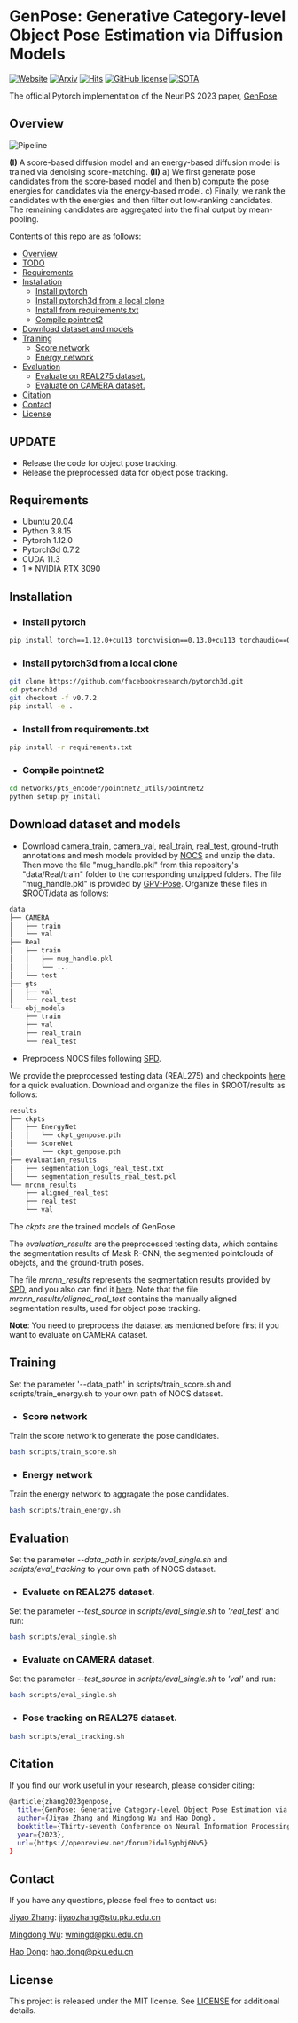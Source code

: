# GenPose: Generative Category-level Object Pose Estimation via Diffusion Models


[![Website](https://img.shields.io/badge/Website-orange.svg )](https://sites.google.com/view/genpose)
[![Arxiv](https://img.shields.io/badge/Arxiv-green.svg )](https://arxiv.org/pdf/2306.10531.pdf)
[![Hits](https://hits.seeyoufarm.com/api/count/incr/badge.svg?url=https%3A%2F%2Fgithub.com%2FJiyao06%2FGenPose&count_bg=%2379C83D&title_bg=%23555555&icon=&icon_color=%23E7E7E7&title=hits&edge_flat=false)](https://hits.seeyoufarm.com)
[![GitHub license](https://img.shields.io/badge/License-MIT-blue.svg)](https://github.com/Jiyao06/GenPose/blob/main/LICENSE)
[![SOTA](https://img.shields.io/endpoint.svg?url=https://paperswithcode.com/badge/genpose-generative-category-level-object-pose/6d-pose-estimation-using-rgbd-on-real275)](https://paperswithcode.com/sota/6d-pose-estimation-using-rgbd-on-real275?p=genpose-generative-category-level-object-pose)

The official Pytorch implementation of the NeurIPS 2023 paper, [GenPose](https://arxiv.org/pdf/2306.10531.pdf).

## Overview

![Pipeline](./assets/pipeline.png)

**(I)** A score-based diffusion model and an energy-based diffusion model is trained via denoising score-matching. 
**(II)** a) We first generate pose candidates from the score-based model and then b) compute the pose energies for candidates via the energy-based model. 
c) Finally, we rank the candidates with the energies and then filter out low-ranking candidates. 
The remaining candidates are aggregated into the final output by mean-pooling.

Contents of this repo are as follows:
<!-- - [GenPose: Generative Category-level Object Pose Estimation via Diffusion Models](#genpose--generative-category-level-object-pose-estimation-via-diffusion-models) -->
* [Overview](#overview)
* [TODO](#todo)
* [Requirements](#requirements)
* [Installation](#installation)
  + [Install pytorch](#install-pytorch)
  + [Install pytorch3d from a local clone](#install-pytorch3d-from-a-local-clone)
  + [Install from requirements.txt](#install-from-requirementstxt)
  + [Compile pointnet2](#compile-pointnet2)
* [Download dataset and models](#download-dataset-and-models)
* [Training](#training)
  + [Score network](#score-network)
  + [Energy network](#energy-network)
* [Evaluation](#evaluation)
  + [Evaluate on REAL275 dataset.](#evaluate-on-real275-dataset)
  + [Evaluate on CAMERA dataset.](#evaluate-on-camera-dataset)
* [Citation](#citation)
* [Contact](#contact)
* [License](#license)

## UPDATE
- Release the code for object pose tracking.
- Release the preprocessed data for object pose tracking.

## Requirements
- Ubuntu 20.04
- Python 3.8.15
- Pytorch 1.12.0
- Pytorch3d 0.7.2
- CUDA 11.3
- 1 * NVIDIA RTX 3090

## Installation

- ### Install pytorch
``` bash
pip install torch==1.12.0+cu113 torchvision==0.13.0+cu113 torchaudio==0.12.0 --extra-index-url https://download.pytorch.org/whl/cu113
```


- ### Install pytorch3d from a local clone
``` bash
git clone https://github.com/facebookresearch/pytorch3d.git
cd pytorch3d
git checkout -f v0.7.2
pip install -e .
```

- ### Install from requirements.txt
``` bash
pip install -r requirements.txt 
```

- ### Compile pointnet2
``` bash
cd networks/pts_encoder/pointnet2_utils/pointnet2
python setup.py install
```

## Download dataset and models
- Download camera_train, camera_val, real_train, real_test, ground-truth annotations and mesh models provided by <a href ="https://github.com/hughw19/NOCS_CVPR2019">NOCS</a> and unzip the data. Then move the file "mug_handle.pkl" from this repository's "data/Real/train" folder to the corresponding unzipped folders. The file "mug_handle.pkl" is provided by [GPV-Pose](https://github.com/lolrudy/GPV_Pose/blob/master/mug_handle.pkl). Organize these files in $ROOT/data as follows:
``` bash
data
├── CAMERA
│   ├── train
│   └── val
├── Real
│   ├── train
│   │   ├── mug_handle.pkl
│   │   └── ...
│   └── test
├── gts
│   ├── val
│   └── real_test
└── obj_models
    ├── train
    ├── val
    ├── real_train
    └── real_test
```

- Preprocess NOCS files following <a  href ="https://github.com/mentian/object-deformnet">SPD</a>. 

We provide the preprocessed testing data (REAL275) and checkpoints <a href="https://drive.google.com/file/d/1L3yK0esjkmoe9bak9ISUUMkb8Y6y3O-1/view?usp=sharing">here</a> for a quick evaluation. Download and organize the files in $ROOT/results as follows:
``` bash
results
├── ckpts
│   ├── EnergyNet
│   │   └── ckpt_genpose.pth
│   └── ScoreNet
│       └── ckpt_genpose.pth
├── evaluation_results
│   ├── segmentation_logs_real_test.txt
│   └── segmentation_results_real_test.pkl
└── mrcnn_results
    ├── aligned_real_test
    ├── real_test
    └── val
```
The *ckpts* are the trained models of GenPose.

The *evaluation_results* are the preprocessed testing data, which contains the segmentation results of Mask R-CNN, the segmented pointclouds of obejcts, and the ground-truth poses. 
  
The file *mrcnn_results* represents the segmentation results provided by <a href="https://github.com/mentian/object-deformnet">SPD</a>, and you also can find it <a href="https://drive.google.com/file/d/1p72NdY4Bie_sra9U8zoUNI4fTrQZdbnc/view">here</a>. Note that the file *mrcnn_results/aligned_real_test* contains the manually aligned segmentation results, used for object pose tracking.

**Note**: You need to preprocess the dataset as mentioned before first if you want to evaluate on CAMERA dataset.

## Training
Set the parameter '--data_path' in scripts/train_score.sh and scripts/train_energy.sh to your own path of NOCS dataset.

- ### Score network
Train the score network to generate the pose candidates.
``` bash
bash scripts/train_score.sh
```
- ### Energy network
Train the energy network to aggragate the pose candidates.
``` bash
bash scripts/train_energy.sh
```

## Evaluation
Set the parameter *--data_path* in *scripts/eval_single.sh* and *scripts/eval_tracking* to your own path of NOCS dataset.

- ### Evaluate on REAL275 dataset.
Set the parameter *--test_source* in *scripts/eval_single.sh* to *'real_test'* and run:
``` bash
bash scripts/eval_single.sh
```
- ### Evaluate on CAMERA dataset.
Set the parameter *--test_source* in *scripts/eval_single.sh* to *'val'* and run:
``` bash
bash scripts/eval_single.sh
```
- ### Pose tracking on REAL275 dataset.
``` bash
bash scripts/eval_tracking.sh
```

## Citation
If you find our work useful in your research, please consider citing:
``` bash
@article{zhang2023genpose,
  title={GenPose: Generative Category-level Object Pose Estimation via Diffusion Models},
  author={Jiyao Zhang and Mingdong Wu and Hao Dong},
  booktitle={Thirty-seventh Conference on Neural Information Processing Systems},
  year={2023},
  url={https://openreview.net/forum?id=l6ypbj6Nv5}
}
```

## Contact
If you have any questions, please feel free to contact us:

[Jiyao Zhang](https://jiyao06.github.io/): [jiyaozhang@stu.pku.edu.cn](mailto:jiyaozhang@stu.pku.edu.cn)

[Mingdong Wu](https://aaronanima.github.io/): [wmingd@pku.edu.cn](mailto:wmingd@pku.edu.cn)

[Hao Dong](https://zsdonghao.github.io/): [hao.dong@pku.edu.cn](mailto:hao.dong@pku.edu.cn)

## License
This project is released under the MIT license. See [LICENSE](LICENSE) for additional details.
